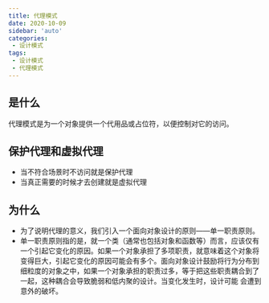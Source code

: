 ```yaml
---
title: 代理模式
date: 2020-10-09
sidebar: 'auto'
categories:
 - 设计模式
tags:
 - 设计模式
 - 代理模式
---
```


##  是什么
代理模式是为一个对象提供一个代用品或占位符，以便控制对它的访问。

##  保护代理和虚拟代理
-   当不符合场景时不访问就是保护代理
-   当真正需要的时候才去创建就是虚拟代理

##  为什么
-   为了说明代理的意义，我们引入一个面向对象设计的原则——单一职责原则。
-   单一职责原则指的是，就一个类（通常也包括对象和函数等）而言，应该仅有一个引起它变化的原因。如果一个对象承担了多项职责，就意味着这个对象将变得巨大，引起它变化的原因可能会有多个。面向对象设计鼓励将行为分布到细粒度的对象之中，如果一个对象承担的职责过多，等于把这些职责耦合到了一起，这种耦合会导致脆弱和低内聚的设计。当变化发生时，设计可能
会遭到意外的破坏。